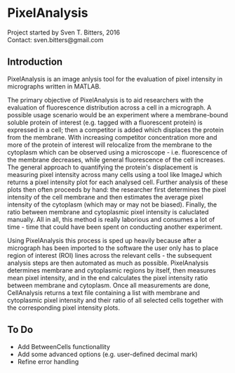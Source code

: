 # PixelAnalysis
<p>
Project started by Sven T. Bitters, 2016<br>
Contact: sven.bitters@gmail.com
</p>

## Introduction
PixelAnalysis is an image anlysis tool for the evaluation of pixel intensity in micrographs written in MATLAB. 

The primary objective of PixelAnalysis is to aid researchers with the evaluation of fluorescence distribution across a cell in a micrograph. A possible usage scenario would be an experiment where a membrane-bound soluble protein of interest (e.g. tagged with a fluorescent protein) is expressed in a cell; then a competitor is added which displaces the protein from the membrane. With increasing competitor concentration more and more of the protein of interest will relocalize from the membrane to the cytoplasm which can be observed using a microscope - i.e. fluorescence of the membrane decreases, while general fluorescence of the cell increases. The general approach to quantifying the protein's displacement is measuring pixel intensity across many cells using a tool like ImageJ which returns a pixel intensity plot for each analysed cell. Further analysis of these plots then often proceeds by hand: the researcher first determines the pixel intensity of the cell membrane and then estimates the average pixel intensity of the cytoplasm (which may or may not be biased). Finally, the ratio between membrane and cytoplasmic pixel intensity is caluclated manually. All in all, this method is really laborious and consumes a lot of time - time that could have been spent on conducting another experiment.

Using PixelAnalysis this process is sped up heavily because after a micrograph has been imported to the software the user only has to place region of interest (ROI) lines across the relevant cells - the subsequent analysis steps are then automated as much as possible. PixelAnalysis determines membrane and cytoplasmic regions by itself, then measures mean pixel intensity, and in the end calculates the pixel intensity ratio between membrane and cytoplasm. Once all measurements are done, CellAnalysis returns a text file containing a list with membrane and cytoplasmic pixel intensity and their ratio of all selected cells together with the corresponding pixel intensity plots. 

## To Do
<ul>
<li>Add BetweenCells functionallity</li>
<li>Add some advanced options (e.g. user-defined decimal mark)</li>
<li>Refine error handling</li>
<ul>
